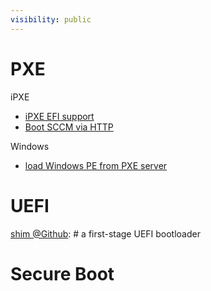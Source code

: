 ```yaml
---
visibility: public
---
```

# PXE
iPXE
- [iPXE EFI support](https://git.lwp.rug.nl/heiko/menudo/-/wikis/iPXE-EFI-support)
- [Boot SCCM via HTTP](https://ipxe.org/howto/sccm)

Windows
- [load Windows PE from PXE server](https://learn.microsoft.com/en-us/windows/deployment/configure-a-pxe-server-to-load-windows-pe)


# UEFI

[shim @Github](https://github.com/rhboot/shim): # a first-stage UEFI bootloader


# Secure Boot
